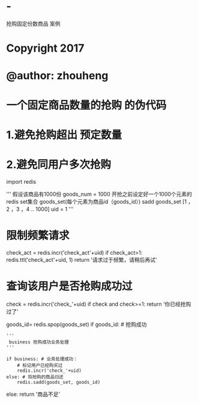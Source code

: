 # -
抢购固定份数商品 案例
# Copyright 2017
# @author: zhouheng
#
# 一个固定商品数量的抢购 的伪代码
# 1.避免抢购超出 预定数量
# 2.避免同用户多次抢购

import redis

'''
假设该商品有1000份
goods_num = 1000
开抢之前设定好一个1000个元素的 redis set集合 goods_set(每个元素为商品id（goods_id）)
 sadd goods_set [1 ，2 ，3 ，4 .. 1000]
uid = 1
'''

# 限制频繁请求
check_act = redis.incr('check_act'+uid)
if check_act>1:
    redis.ttl('check_act'+uid, 1)
    return '请求过于频繁，请稍后再试'


# 查询该用户是否抢购成功过
check = redis.incr('check_'+uid)
if check and check>=1:
    return '你已经抢购过了'

goods_id= redis.spop(goods_set)
if goods_id: # 抢购成功

    
    '''
     business 抢购成功业务处理
    '''

    if business: # 业务处理成功：
        # 标记用户已经购买过
        redis.incr('check_'+uid)
    else: # 将抢购的商品归还
        redis.sadd(goods_set, goods_id)

else:
    return '商品不足'

